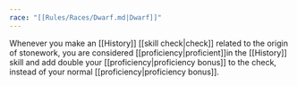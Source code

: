 ```yaml
---
race: "[[Rules/Races/Dwarf.md|Dwarf]]"
---
```


Whenever you make an [[History]] [[skill check|check]] related to the origin of stonework, you are considered [[proficiency|proficient]]in the [[History]] skill and add double your [[proficiency|proficiency bonus]] to the check, instead of your normal [[proficiency|proficiency bonus]].